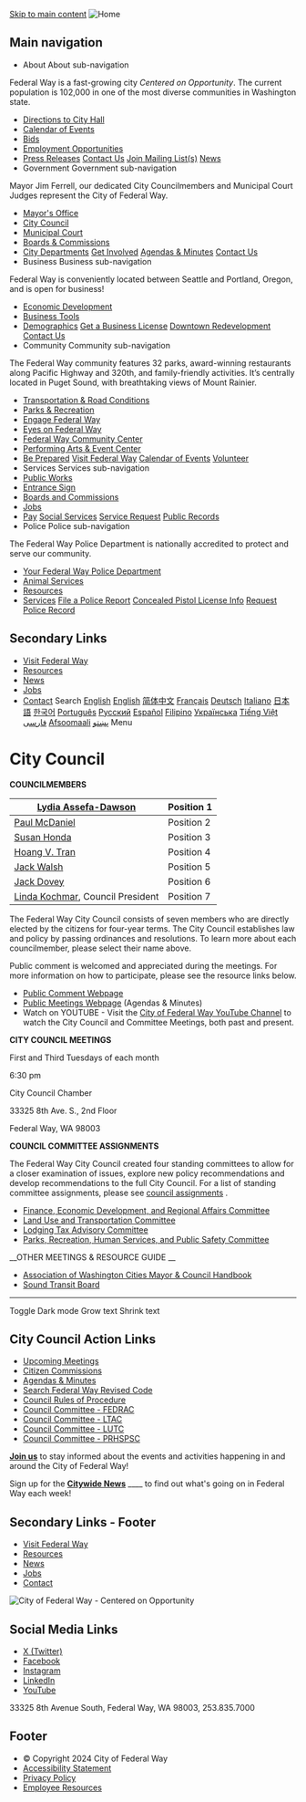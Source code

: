  [Skip to main content](https://www.federalwaywa.gov/page/city-council/)   ![Home](https://www.federalwaywa.gov/themes/fedway_theme/images/FW_Logo-Horizontal_full-color-resized.png)  

## Main navigation

 *  About About sub-navigation   

Federal Way is a fast-growing city  *Centered on Opportunity*. The current population is 102,000 in one of the most diverse communities in Washington state.  

   *  [Directions to City Hall](https://www.federalwaywa.gov/page/directions-city-hallcourtpolice)  
   *  [Calendar of Events](https://www.federalwaywa.gov/calendar)  
   *  [Bids](https://www.federalwaywa.gov/bids)  
   *  [Employment Opportunities](https://www.governmentjobs.com/careers/federalway)  
   *  [Press Releases](https://www.federalwaywa.gov/page/press-releases)   [Contact Us](https://www.federalwaywa.gov/page/contact-us)   [Join Mailing List(s)](https://www.federalwaywa.gov/page/e-newsletter-sign)   [News](https://www.federalwaywa.gov/page/press-releases)  
 *  Government Government sub-navigation   

Mayor Jim Ferrell, our dedicated City Councilmembers and Municipal Court Judges represent the City of Federal Way.   

   *  [Mayor's Office](https://www.federalwaywa.gov/mayors-office)  
   *  [City Council](https://www.federalwaywa.gov/city-council)  
   *  [Municipal Court](https://www.federalwaywa.gov/municipal-court)  
   *  [Boards & Commissions](https://www.federalwaywa.gov/boards-commissions)  
   *  [City Departments](https://www.federalwaywa.gov/page/departments)   [Get Involved](https://engagefw.com)   [Agendas & Minutes](https://www.federalwaywa.gov/page/agendas-and-minutes)   [Contact Us](https://www.federalwaywa.gov/page/contact-us)  
 *  Business Business sub-navigation   

Federal Way is conveniently located between Seattle and Portland, Oregon, and is open for business!   

   *  [Economic Development](https://www.federalwaywa.gov/economic-development)  
   *  [Business Tools](https://www.federalwaywa.gov/page/business-tools)  
   *  [Demographics](https://www.federalwaywa.gov/page/demographics)   [Get a Business License](https://www.federalwaywa.gov/page/business-license)   [Downtown Redevelopment](https://www.federalwaywa.gov/page/downtown-redevelopment)   [Contact Us](https://www.federalwaywa.gov/economic-development)  
 *  Community Community sub-navigation   

The Federal Way community features 32 parks, award-winning restaurants along Pacific Highway and 320th, and family-friendly activities. It’s centrally located in Puget Sound, with breathtaking views of Mount Rainier.  

   *  [Transportation & Road Conditions](https://www.federalwaywa.gov/page/roadway-conditions)  
   *  [Parks & Recreation](https://www.federalwaywa.gov/parks)  
   *  [Engage Federal Way](https://engagefw.com)  
   *  [Eyes on Federal Way](https://www.federalwaywa.gov/page/eyes-federal-way-0)  
   *  [Federal Way Community Center](https://itallhappenshere.org)  
   *  [Performing Arts & Event Center](https://fwpaec.org)  
   *  [Be Prepared](https://www.federalwaywa.gov/emergency-management)   [Visit Federal Way](https://visitfw.org)   [Calendar of Events](https://www.federalwaywa.gov/calendar/month)   [Volunteer](https://www.federalwaywa.gov/page/volunteering-federal-way)  
 *  Services Services sub-navigation 
   *  [Public Works](https://www.federalwaywa.gov/public-works)  
   *  [Entrance Sign](https://www.federalwaywa.gov/sites/default/files/2024-02/EntranceSignDisplayApplicationForm.pdf)  
   *  [Boards and Commissions](https://www.federalwaywa.gov/page/boards-commissions)  
   *  [Jobs](https://www.governmentjobs.com/careers/federalway)  
   *  [Pay](https://www.federalwaywa.gov/page/pay)   [Social Services](https://www.federalwaywa.gov/page/community-social-services)   [Service Request](https://www.federalwaywa.gov/page/eyes-federal-way-0)   [Public Records](https://www.federalwaywa.gov/page/public-records)  
 *  Police Police sub-navigation   

The Federal Way Police Department is nationally accredited to protect and serve our community.  

   *  [Your Federal Way Police Department](https://www.federalwaywa.gov/police-0)  
   *  [Animal Services](https://www.federalwaywa.gov/page/animal-services-unit)  
   *  [Resources](https://www.federalwaywa.gov/page/police-resources)  
   *  [Services](https://www.federalwaywa.gov/page/police-service-request)   [File a Police Report](https://www.federalwaywa.gov/page/file-police-report-online)   [Concealed Pistol License Info](https://www.federalwaywa.gov/page/concealed-pistol-license-cpl-appointment-request-form-0)   [Request Police Record](https://federalway.justfoia.com/publicportal/home/newrequest)  

## Secondary Links

 *  [Visit Federal Way](https://visitfw.org) 
 *  [Resources](https://www.federalwaywa.gov/page/resources-and-help) 
 *  [News](https://www.federalwaywa.gov/page/federal-way-citywide-news) 
 *  [Jobs](https://www.governmentjobs.com/careers/federalway) 
 *  [Contact](https://www.federalwaywa.gov/page/contact-us) 
 Search  [English](https://www.federalwaywa.gov/page/city-council)   [English](https://www.federalwaywa.gov/page/city-council)  [简体中文](https://www.federalwaywa.gov/page/city-council)  [Français](https://www.federalwaywa.gov/page/city-council)  [Deutsch](https://www.federalwaywa.gov/page/city-council)  [Italiano](https://www.federalwaywa.gov/page/city-council)  [日本語](https://www.federalwaywa.gov/page/city-council)  [한국어](https://www.federalwaywa.gov/page/city-council)  [Português](https://www.federalwaywa.gov/page/city-council)  [Русский](https://www.federalwaywa.gov/page/city-council)  [Español](https://www.federalwaywa.gov/page/city-council)  [Filipino](https://www.federalwaywa.gov/page/city-council)  [Українська](https://www.federalwaywa.gov/page/city-council)  [Tiếng Việt](https://www.federalwaywa.gov/page/city-council)  [فارسی](https://www.federalwaywa.gov/page/city-council)  [Afsoomaali](https://www.federalwaywa.gov/page/city-council)  [پښتو](https://www.federalwaywa.gov/page/city-council)  Menu 

# 

# City Council

 __COUNCILMEMBERS__ 

|[Lydia Assefa-Dawson](https://www.federalwaywa.gov/node/61)|Position 1|
|---|---|
|[Paul McDaniel](https://www.cityoffederalway.com/page/councilmember-paul-mcdaniel)|Position 2|
|[Susan Honda](https://www.federalwaywa.gov/node/1326)|Position 3|
|[Hoang V. Tran](https://www.cityoffederalway.com/node/3534)|Position 4|
|[Jack Walsh](https://www.cityoffederalway.com/page/councilmember-jack-walsh)|Position 5|
|[Jack Dovey](https://www.cityoffederalway.com/page/councilmember-jack-dovey)|Position 6|
|[Linda Kochmar](https://www.cityoffederalway.com/page/council-president-linda-kochmar), Council President|Position 7|

 

 The Federal Way City Council consists of seven members who are directly elected by the citizens for four-year terms. The City Council establishes law and policy by passing ordinances and resolutions. To learn more about each councilmember, please select their name above.  

 Public comment is welcomed and appreciated during the meetings.  For more information on how to participate, please see the resource links below. 

 *  [Public Comment Webpage ](https://www.cityoffederalway.com/page/publiccomments) 
 *  [Public Meetings Webpage](https://www.cityoffederalway.com/page/agendas-and-minutes)  (Agendas & Minutes)  
 *  Watch on YOUTUBE -  Visit the   [City of Federal Way YouTube Channel](https://www.youtube.com/c/FWYoutube)   to watch the City Council and Committee Meetings, both past and present. 

 

 __CITY COUNCIL MEETINGS__ 

 First and Third Tuesdays of each month 

 6:30 pm 

 City Council Chamber 

 33325 8th Ave. S., 2nd Floor 

 Federal Way, WA 98003 

 

 __COUNCIL COMMITTEE ASSIGNMENTS__ 

 The Federal Way City Council created four standing committees to allow for a closer examination of issues, explore new policy recommendations and develop recommendations to the full City Council. For a list of standing committee assignments, please see  [council assignments](https://www.federalwaywa.gov/sites/default/files/Documents/Department/CK/Agendas%20&%20Calendar/2024a.pdf) .  

 *  [Finance, Economic Development, and Regional Affairs Committee](https://www.federalwaywa.gov/node/1364)    
 *  [Land Use and Transportation Committee](https://www.federalwaywa.gov/node/1469)    
 *  [Lodging Tax Advisory Committee](https://www.cityoffederalway.com/content/Lodging-committee) 
 *  [Parks, Recreation, Human Services, and Public Safety Committee](https://www.federalwaywa.gov/node/1365) 

 

 __OTHER MEETINGS & RESOURCE GUIDE __ 

 *  [Association of Washington Cities Mayor & Council Handbook](https://wacities.org/docs/default-source/resources/mayorcouncilmemberhandbook.pdf?sfvrsn=247f5a4f_8) 
 *  [Sound Transit Board](https://www.soundtransit.org/get-to-know-us/board-directors) 

***

 

 

 

 

 

 

 

 

 

 

 

 

 

 Toggle Dark mode Grow text Shrink text 

## City Council Action Links

 *   [Upcoming Meetings](https://www.federalwaywa.gov/page/agendas-and-minutes) 
 *   [Citizen Commissions](https://www.federalwaywa.gov/page/boards-commissions) 
 *   [Agendas & Minutes](https://www.federalwaywa.gov/page/agendas-and-minutes) 
 *   [Search Federal Way Revised Code](https://www.codepublishing.com/WA/FederalWay) 
 *   [Council Rules of Procedure](https://docs.cityoffederalway.com/WebLink/Browse.aspx?id=1911791&dbid=0&repo=cityoffederalway) 
 *   [Council Committee - FEDRAC](https://www.federalwaywa.gov/page/finance-economic-development-regional-affairs-committee-fedrac) 
 *   [Council Committee - LTAC](https://www.federalwaywa.gov/page/lodging-tax-advisory-committee) 
 *   [Council Committee - LUTC](https://www.federalwaywa.gov/page/LUTC) 
 *   [Council Committee - PRHSPSC](https://www.federalwaywa.gov/page/parks-recreation-human-services-public-safety-committee-prhsps) 

 [__Join us__](https://www.federalwaywa.gov/page/e-newsletter-sign) to stay informed about the events and activities happening in and around the City of Federal Way!

Sign up for the [__Citywide News__](https://lp.constantcontactpages.com/sl/iTopXHF/citywidenews)  ____ to find out what's going on in Federal Way each week!

## Secondary Links - Footer

 *  [Visit Federal Way](https://visitfw.org) 
 *  [Resources](https://www.federalwaywa.gov/page/resources-and-help) 
 *  [News](https://www.federalwaywa.gov/page/federal-way-citywide-news) 
 *  [Jobs](https://www.governmentjobs.com/careers/federalway) 
 *  [Contact](https://www.federalwaywa.gov/page/contact-us) 

 ![City of Federal Way - Centered on Opportunity](https://www.federalwaywa.gov/sites/default/files/inline-images/FW-Logo-Vert_white.png) 

## Social Media Links

 *  [X (Twitter)](https://twitter.com/wafederalway) 
 *  [Facebook](https://www.facebook.com/CityofFederalWay) 
 *  [Instagram](https://www.instagram.com/fedwaywa) 
 *  [LinkedIn](https://www.linkedin.com/company/city-of-federal-way) 
 *  [YouTube](https://www.youtube.com/user/FWcommunications) 

33325 8th Avenue South, Federal Way, WA 98003, 253.835.7000

## Footer

 *  © Copyright 2024 City of Federal Way 
 *  [Accessibility Statement](https://www.federalwaywa.gov/page/website-accessibility-statement) 
 *  [Privacy Policy](https://www.federalwaywa.gov/page/website-privacy-policy) 
 *  [Employee Resources](https://www.federalwaywa.gov/page/employee-resources) 
 